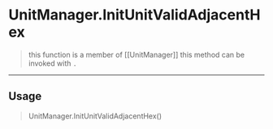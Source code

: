 # UnitManager.InitUnitValidAdjacentHex
> this function is a member of [[UnitManager]]
> this method can be invoked with `.`
-----
## Usage
> UnitManager.InitUnitValidAdjacentHex()
